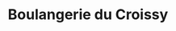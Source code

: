 ---
title: "Boulangerie du Croissy"
url: /croissy-beaubourg/boulangerie-du-croissy/
shop: Bäckerei
---
